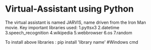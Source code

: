 # Virtual-Assistant using Python

The virtual assistant is named JARVIS, name driven from the Iron Man movie.
Key important libraries used:
1.pyttsx3
2.datetime
3.speech_recognition
4.wikipedia
5.webbrowser
6.os
7.random

To install above libraries :
pip install 'library name'  #Windows cmd

